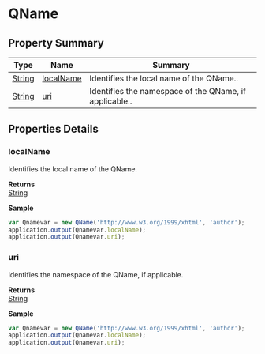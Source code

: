 #  QName


## Property Summary

| Type                                                  | Name                    | Summary                                                                                                           |
| ----------------------------------------------------- | ----------------------- | ----------------------------------------------------------------------------------------------------------------- |
| [String](./String.md) | [localName](QName.md#localName)                   | Identifies the local name of the QName..                                    |
| [String](./String.md) | [uri](QName.md#uri)                   | Identifies the namespace of the QName, if applicable..                                    |

## Properties Details

### localName

Identifies the local name of the QName.

**Returns**\
[String](./String.md) 


**Sample**

```javascript
var Qnamevar = new QName('http://www.w3.org/1999/xhtml', 'author');
application.output(Qnamevar.localName);
application.output(Qnamevar.uri);
```
### uri

Identifies the namespace of the QName, if applicable.

**Returns**\
[String](./String.md) 


**Sample**

```javascript
var Qnamevar = new QName('http://www.w3.org/1999/xhtml', 'author');
application.output(Qnamevar.localName);
application.output(Qnamevar.uri);
```

